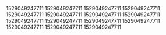 1529049247711
1529049247711
1529049247711
1529049247711
1529049247711
1529049247711
1529049247711
1529049247711
1529049247711
1529049247711
1529049247711
1529049247711
1529049247711
1529049247711
1529049247711